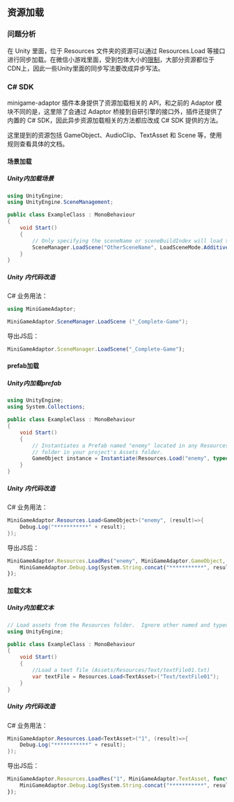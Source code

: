 ## 资源加载

### 问题分析
在 Unity 里面，位于 Resources 文件夹的资源可以通过 Resources.Load 等接口进行同步加载。在微信小游戏里面，受到包体大小的[限制](https://developers.weixin.qq.com/minigame/dev/guide/framework/code-package.html#%E5%8C%85%E5%A4%A7%E5%B0%8F%E9%99%90%E5%88%B6)，大部分资源都位于CDN上，因此一些Unity里面的同步写法要改成异步写法。

### C# SDK
minigame-adaptor 插件本身提供了资源加载相关的 API，和之前的 Adaptor 模块不同的是，这里除了会通过 Adaptor 桥接到自研引擎的接口外，插件还提供了内置的 C# SDK，因此异步资源加载相关的方法都应改成 C# SDK 提供的方法。

这里提到的资源包括 GameObject、AudioClip、TextAsset 和 Scene 等，使用规则查看具体的文档。

#### 场景加载

##### Unity内加载场景
```cs
using UnityEngine;
using UnityEngine.SceneManagement;

public class ExampleClass : MonoBehaviour
{
    void Start()
    {
        // Only specifying the sceneName or sceneBuildIndex will load the Scene with the Single mode
        SceneManager.LoadScene("OtherSceneName", LoadSceneMode.Additive);
    }
}
```

##### Unity 内代码改造
C# 业务用法：
```cs
using MiniGameAdaptor;

MiniGameAdaptor.SceneManager.LoadScene ("_Complete-Game");
```

导出JS后：
```js
MiniGameAdaptor.SceneManager.LoadScene("_Complete-Game");
```

#### prefab加载

##### Unity内加载prefab
```cs
using UnityEngine;
using System.Collections;

public class ExampleClass : MonoBehaviour
{
    void Start()
    {
        // Instantiates a Prefab named "enemy" located in any Resources
        // folder in your project's Assets folder.
        GameObject instance = Instantiate(Resources.Load("enemy", typeof(GameObject))) as GameObject;
    }
}
```

##### Unity 内代码改造
C# 业务用法：
```cs
MiniGameAdaptor.Resources.Load<GameObject>("enemy", (result)=>{
    Debug.Log("***********" + result);
});
```

导出JS后：
```js
MiniGameAdaptor.Resources.LoadRes("enemy", MiniGameAdaptor.GameObject, function (result) {
    MiniGameAdaptor.Debug.Log(System.String.concat("***********", result));
});
```

#### 加载文本

##### Unity内加载文本
```cs
// Load assets from the Resources folder.  Ignore other named and typed assets.
using UnityEngine;

public class ExampleClass : MonoBehaviour
{
    void Start()
    {
        //Load a text file (Assets/Resources/Text/textFile01.txt)
        var textFile = Resources.Load<TextAsset>("Text/textFile01");
    }
}
```

##### Unity 内代码改造
C# 业务用法：
```cs
MiniGameAdaptor.Resources.Load<TextAsset>("1", (result)=>{
    Debug.Log("***********" + result);
});
```

导出JS后：
```js
MiniGameAdaptor.Resources.LoadRes("1", MiniGameAdaptor.TextAsset, function (result) {
    MiniGameAdaptor.Debug.Log(System.String.concat("***********", result));
});
```